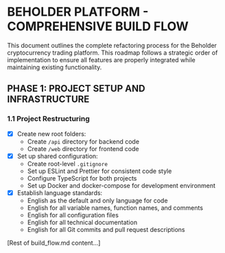 # BEHOLDER PLATFORM - COMPREHENSIVE BUILD FLOW

This document outlines the complete refactoring process for the Beholder cryptocurrency trading platform. This roadmap follows a strategic order of implementation to ensure all features are properly integrated while maintaining existing functionality.

## PHASE 1: PROJECT SETUP AND INFRASTRUCTURE

### 1.1 Project Restructuring
- [x] Create new root folders:
  - Create `/api` directory for backend code
  - Create `/web` directory for frontend code
- [x] Set up shared configuration:
  - Create root-level `.gitignore`
  - Set up ESLint and Prettier for consistent code style
  - Configure TypeScript for both projects
  - Set up Docker and docker-compose for development environment
- [x] Establish language standards:
  - English as the default and only language for code
  - English for all variable names, function names, and comments
  - English for all configuration files
  - English for all technical documentation
  - English for all Git commits and pull request descriptions

[Rest of build_flow.md content...]